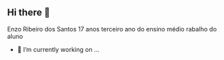 ## Hi there 👋


Enzo Ribeiro dos Santos
17 anos 
terceiro ano do ensino médio 
rabalho do aluno 
- 🔭 I’m currently working on ...

<!--
**EnzoDosSanto5/EnzoDosSanto5** is a ✨ _special_ ✨ repository because its `README.md` (this file) appears on your GitHub profile.

Here are some ideas to get you started:

- 🔭 I’m currently working on ...
- 🌱 I’m currently learning ...
- 👯 I’m looking to collaborate on ...
- C I’m looking for help with ...
- 💬 Ask me about ...
- 📫 How to reach me: ...
- 😄 Pronouns: ...
- ⚡ Fun fact: ...
-->

